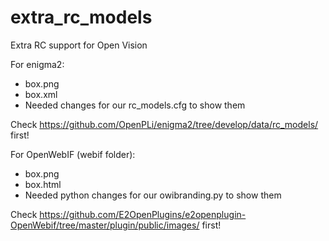 # extra_rc_models
Extra RC support for Open Vision

For enigma2:

* box.png
* box.xml
* Needed changes for our rc_models.cfg to show them

Check https://github.com/OpenPLi/enigma2/tree/develop/data/rc_models/ first!

For OpenWebIF (webif folder):

* box.png
* box.html
* Needed python changes for our owibranding.py to show them

Check https://github.com/E2OpenPlugins/e2openplugin-OpenWebif/tree/master/plugin/public/images/ first!
